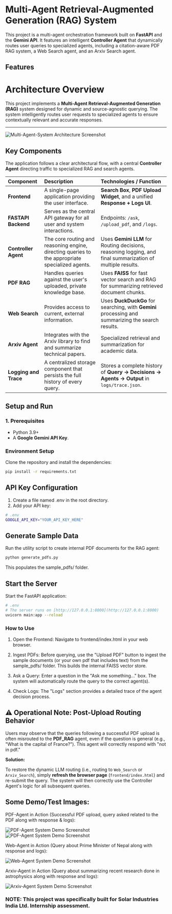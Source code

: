# Multi-Agent Retrieval-Augmented Generation (RAG) System

This project is a multi-agent orchestration framework built on **FastAPI** and the **Gemini API**. It features an intelligent **Controller Agent** that dynamically routes user queries to specialized agents, including a citation-aware PDF RAG system, a Web Search agent, and an Arxiv Search agent.

## Features

# Architecture Overview

This project implements a **Multi-Agent Retrieval-Augmented Generation (RAG)** system designed for dynamic and source-agnostic querying. The system intelligently routes user requests to specialized agents to ensure contextually relevant and accurate responses.

***

![Multi-Agent-System Architecture Screenshot](assets/mag-architecture.png)

## Key Components

The application follows a clear architectural flow, with a central **Controller Agent** directing traffic to specialized RAG and search agents.

| Component | Description | Technologies / Function |
| :--- | :--- | :--- |
| **Frontend** | A single-page application providing the user interface. | **Search Box**, **PDF Upload Widget**, and a unified **Response + Logs UI**. |
| **FASTAPI Backend** | Serves as the central API gateway for all user and system interactions. | Endpoints: `/ask`, `/upload_pdf`, and `/logs`. |
| **Controller Agent** | The core routing and reasoning engine, directing queries to the appropriate specialized agents. | Uses **Gemini LLM** for Routing decisions, reasoning logging, and final summarization of multiple results. |
| **PDF RAG** | Handles queries against the user's uploaded, private knowledge base. | Uses **FAISS** for fast vector search and RAG for summarizing retrieved document chunks. |
| **Web Search** | Provides access to current, external information. | Uses **DuckDuckGo** for searching, with **Gemini** processing and summarizing the search results. |
| **Arxiv Agent** | Integrates with the Arxiv library to find and summarize technical papers. | Specialized retrieval and summarization for academic data. |
| **Logging and Trace** | A centralized storage component that persists the full history of every query. | Stores a complete history of **Query -> Decisions -> Agents -> Output** in `logs/trace.json`. |

## Setup and Run

### 1. Prerequisites

- Python 3.9+
- A **Google Gemini API Key**.

### Environment Setup

Clone the repository and install the dependencies:

```bash
pip install -r requirements.txt
```

##  API Key Configuration

1. Create a file named .env in the root directory.
2. Add your API key:
```bash
# .env
GOOGLE_API_KEY="YOUR_API_KEY_HERE"
```
## Generate Sample Data

Run the utility script to create internal PDF documents for the RAG agent:
```bash
python generate_pdfs.py
```
This populates the sample_pdfs/ folder.

## Start the Server

Start the FastAPI application:
```bash
# .env
# The server runs on [http://127.0.0.1:8000](http://127.0.0.1:8000)
uvicorn main:app --reload
```

###  How to Use

1. Open the Frontend: Navigate to frontend/index.html in your web browser.

2. Ingest PDFs: Before querying, use the "Upload PDF" button to ingest the sample documents (or your own pdf that includes text) from the sample_pdfs/ folder. This builds the internal FAISS vector store.

3. Ask a Query: Enter a question in the "Ask me something..." box. The system will automatically route the query to the correct agent(s).

4. Check Logs: The "Logs" section provides a detailed trace of the agent decision process.

## ⚠️ Operational Note: Post-Upload Routing Behavior

Users may observe that the queries following a successful PDF upload is often misrouted to the **PDF_RAG** agent, even if the question is general (e.g., "What is the capital of France?"). This agent will correctly respond with "not in pdf."

**Solution:**

To restore the dynamic LLM routing (i.e., routing to `Web_Search` or `Arxiv_Search`), simply **refresh the browser page** (`frontend/index.html`) and re-submit the query. The system will then correctly use the Controller Agent's logic for all subsequent queries.

## Some Demo/Test Images:

PDF-Agent in Action (Successful PDF upload, query asked related to the PDF along with response & logs):

![PDF-Agent System Demo Screenshot](assets/pdfdemo1.png)
![PDF-Agent System Demo Screenshot](assets/pdfdemo2.png)

Web-Agent in Action (Query about Prime Minister of Nepal along with response and logs):

![Web-Agent System Demo Screenshot](assets/webdemo1.png)

Arxiv-Agent in Action (Query about summarizing recent research done in astrophysics along with response and logs):

![Arxiv-Agent System Demo Screenshot](assets/arxivdemo1.png)

### NOTE: This project was specifically built for Solar Industries India Ltd. Internship assessment.